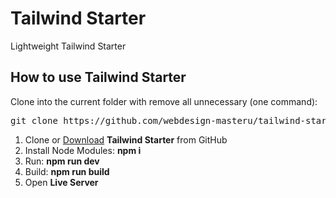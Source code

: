 <h1>Tailwind Starter</h1>
<p>Lightweight Tailwind Starter</p>

<h2>How to use Tailwind Starter</h2>

<p>Clone into the current folder with remove all unnecessary (one command):</p>

<pre>git clone https://github.com/webdesign-masteru/tailwind-starter .; rm -rf trunk .gitignore readme.md .git</pre>

<ol>
  <li>Clone or <a href="https://github.com/webdesign-masteru/tailwind-starter/archive/master.zip">Download</a> <strong>Tailwind Starter</strong> from GitHub</li>
  <li>Install Node Modules: <strong>npm i</strong></li>
  <li>Run: <strong>npm run dev</strong></li>
  <li>Build: <strong>npm run build</strong></li>
  <li>Open <strong>Live Server</strong></li>
</ol>
